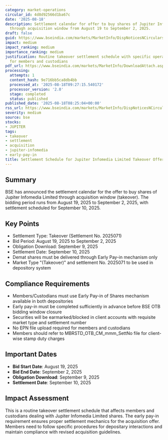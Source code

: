 ```yaml
---
category: market-operations
circular_id: 4d8d92566d1ba67c
date: '2025-08-18'
description: Settlement calendar for offer to buy shares of Jupiter Infomedia Limited
  through acquisition window from August 19 to September 2, 2025.
draft: false
guid: https://www.bseindia.com/markets/MarketInfo/DispNoticesNCirculars.aspx?Noticeid={E2139363-F960-4598-B8F2-9216A84B0EBA}&noticeno=20250818-11&dt=08/18/2025&icount=11&totcount=11&flag=0
impact: medium
impact_ranking: medium
importance_ranking: medium
justification: Routine takeover settlement schedule with specific operational requirements
  for members and custodians
pdf_url: https://www.bseindia.com/markets/MarketInfo/DownloadAttach.aspx?id=20250818-11&attachedId=
processing:
  attempts: 1
  content_hash: 9e716bb5ca8db4bb
  processed_at: '2025-08-18T09:27:15.540172'
  processor_version: '2.0'
  stage: completed
  status: published
published_date: '2025-08-18T08:25:04+00:00'
rss_url: https://www.bseindia.com/markets/MarketInfo/DispNoticesNCirculars.aspx?Noticeid={E2139363-F960-4598-B8F2-9216A84B0EBA}&noticeno=20250818-11&dt=08/18/2025&icount=11&totcount=11&flag=0
severity: medium
source: bse
stocks:
- JUPITER
tags:
- takeover
- settlement
- acquisition
- jupiter-infomedia
- early-pay-in
title: Settlement Schedule for Jupiter Infomedia Limited Takeover Offer
---
```


## Summary

BSE has announced the settlement calendar for the offer to buy shares of Jupiter Infomedia Limited through acquisition window (takeover). The bidding period runs from August 19, 2025 to September 2, 2025, with settlement scheduled for September 10, 2025.

## Key Points

- Settlement Type: Takeover (Settlement No. 2025071)
- Bid Period: August 19, 2025 to September 2, 2025
- Obligation Download: September 9, 2025
- Settlement Date: September 10, 2025
- Demat shares must be delivered through Early Pay-in mechanism only
- Market Type "(Takeover)" and settlement No. 2025071 to be used in depository system

## Compliance Requirements

- Members/Custodians must use Early Pay-in of Shares mechanism available in both depositories
- Early pay-in must be completed sufficiently in advance before BSE OTB bidding window closure
- Securities will be earmarked/blocked in client accounts with requisite market type and settlement number
- No EPN file upload required for members and custodians
- Members should refer to MBRSTD_OTB_CM_mmm_SettNo file for client-wise stamp duty charges

## Important Dates

- **Bid Start Date**: August 19, 2025
- **Bid End Date**: September 2, 2025
- **Obligation Download**: September 9, 2025
- **Settlement Date**: September 10, 2025

## Impact Assessment

This is a routine takeover settlement schedule that affects members and custodians dealing with Jupiter Infomedia Limited shares. The early pay-in requirement ensures proper settlement mechanics for the acquisition offer. Members need to follow specific procedures for depositary interactions and maintain compliance with revised acquisition guidelines.